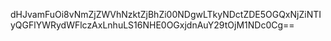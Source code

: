 dHJvamFuOi8vNmZjZWVhNzktZjBhZi00NDgwLTkyNDctZDE5OGQxNjZiNTIyQGFlYWRydWFlczAxLnhuLS16NHE0OGxjdnAuY29tOjM1NDc0Cg==